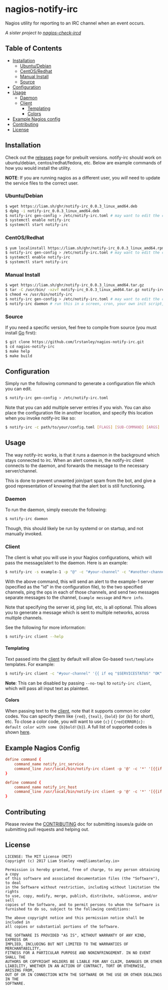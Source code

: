 # nagios-notify-irc

Nagios utility for reporting to an IRC channel when an event occurs.

_A sister project to [nagios-check-ircd](https://github.com/lrstanley/nagios-check-ircd)_

## Table of Contents
- [Installation](#installation)
  - [Ubuntu/Debian](#ubuntudebian)
  - [CentOS/Redhat](#centosredhat)
  - [Manual Install](#manual-install)
  - [Source](#source)
- [Configuration](#configuration)
- [Usage](#usage)
  - [Daemon](#daemon)
  - [Client](#client)
    - [Templating](#templating)
    - [Colors](#colors)
- [Example Nagios config](#example-nagios-config)
- [Contributing](#contributing)
- [License](#license)

## Installation

Check out the [releases](https://github.com/lrstanley/nagios-notify-irc/releases)
page for prebuilt versions. notify-irc should work on ubuntu/debian,
centos/redhat/fedora, etc. Below are example commands of how you would install
the utility.

**NOTE**: If you are running nagios as a different user, you _will_ need to
update the service files to the correct user.

### Ubuntu/Debian

```bash
$ wget https://liam.sh/ghr/notify-irc_0.0.3_linux_amd64.deb
$ dpkg -i notify-irc_0.0.3_linux_amd64.deb
$ notify-irc gen-config > /etc/notify-irc.toml # may want to edit the config as well
$ systemctl enable notify-irc
$ systemctl start notify-irc
```

### CentOS/Redhat

```bash
$ yum localinstall https://liam.sh/ghr/notify-irc_0.0.3_linux_amd64.rpm
$ notify-irc gen-config > /etc/notify-irc.toml # may want to edit the config as well
$ systemctl enable notify-irc
$ systemctl start notify-irc
```

### Manual Install

```bash
$ wget https://liam.sh/ghr/notify-irc_0.0.3_linux_amd64.tar.gz
$ tar -C /usr/bin/ -xzvf notify-irc_0.0.3_linux_amd64.tar.gz notify-irc
$ chmod +x /usr/bin/notify-irc
$ notify-irc gen-config > /etc/notify-irc.toml # may want to edit the config as well
$ notify-irc daemon # run this in a screen, cron, your own init script, etc.
```

### Source

If you need a specific version, feel free to compile from source (you must
install [Go](https://golang.org/doc/install) first):

```bash
$ git clone https://github.com/lrstanley/nagios-notify-irc.git
$ cd nagios-notify-irc
$ make help
$ make build
```

## Configuration

Simply run the following command to generate a configuration file which you
can edit.

```bash
$ notify-irc gen-config > /etc/notify-irc.toml
```

Note that you can add multiple server entries if you wish. You can also place
the configuration file in another location, and specify this location when
you invoke notify-irc like so:

```bash
$ notify-irc -c path/to/your/config.toml [FLAGS] [SUB-COMMAND] [ARGS]
```

## Usage

The way notify-irc works, is that it runs a daemon in the background which
stays connected to irc. When an alert comes in, the notify-irc client connects
to the daemon, and forwards the message to the necessary server/channel.

This is done to prevent unwanted join/part spam from the bot, and give a good
representation of knowing that the alert bot is still functioning.

### Daemon

To run the daemon, simply execute the following:

```bash
$ notify-irc daemon
```

Though, this should likely be run by systemd or on startup, and not manually
invoked.

### Client

The client is what you will use in your Nagios configurations, which will
pass the message/alert to the daemon. Here is an example:

```bash
$ notify-irc -s example-1 -p "@" -c "#your-channel" -c "#another-channel" "Example message" "More info"
```

With the above command, this will send an alert to the example-1 server
(specified as the "id" in the configuration file), to the two specified
channels, ping the ops in each of those channels, and send two messages
separate messages to the channel, `Example message` and `More info`.

Note that specifying the server id, ping list, etc, is all optional. This
allows you to generate a message which is sent to multiple networks, across
multiple channels.

See the following for more information:

```bash
$ notify-irc client --help
```

#### Templating

Text passed into the [client](#client) by default will allow Go-based
`text/template` templates. For example:

```bash
$ notify-irc client -c "#your-channel" '{{ if eq "$SERVICESTATUS" "OK" }}Healthy!{{ else }}Uhoh!{{ end }}: Other stuff here.'
```

**Note**: This can be disabled by passing `--no-tmpl` to `notify-irc client`,
which will pass all input text as plaintext.

#### Colors

When passing text to the [client](#client), note that it supports common
irc color codes. You can specify them like `{red}`, `{teal}`, `{bold}` (or
`{b}` for short), etc. To close a color code, you will want to use `{c}` (
`{red}ERROR{c}: default color with some {b}bold!{b}`). A full list of
supported codes is shown [here](https://github.com/lrstanley/girc/blob/ef73e5521b5bcbc1248229d8600e574f90a9508d/format.go#L18-L39).

## Example Nagios Config

```conf
define command {
	command_name notify_irc_service
	command_line /usr/local/bin/notify-irc client -p '@' -c '*' '[{{if eq "$SERVICESTATE$" "OK"}}{green}{{else}}{red}{{end}}{b}$SERVICESTATE${b}{c}] {yellow}{b}$SERVICEDESC${b}{c} :: {teal}$HOSTNAME${c} ({teal}$HOSTADDRESS${c}) :: ({b}$SERVICESTATETYPE${b}: for {cyan}$SERVICEDURATION${c})' '$SERVICEOUTPUT$'
}

define command {
	command_name notify_irc_host
	command_line /usr/local/bin/notify-irc client -p '@' -c '*' '[{{if eq "$HOSTSTATE$" "OK"}}{green}{{else}}{red}{{end}}{b}$HOSTSTATE${b}{c}] {teal}$HOSTNAME${c} ({teal}$HOSTADDRESS${c}) :: ({b}$HOSTSTATETYPE${b}: for {cyan}$HOSTDURATION${c}) :: [ {green}{b}OK:{b} $TOTALHOSTSERVICESOK${c} | {yellow}{b}WARN:{b} $TOTALHOSTSERVICESWARNING${c} | {b}UNKN:{b} $TOTALHOSTSERVICESUNKNOWN$ | {red}{b}CRIT:{b} $TOTALHOSTSERVICESCRITICAL${c} ]' '$HOSTOUTPUT$'
}
```

## Contributing

Please review the [CONTRIBUTING](https://github.com/lrstanley/nagios-notify-irc/blob/master/CONTRIBUTING.md)
doc for submitting issues/a guide on submitting pull requests and helping out.

## License

    LICENSE: The MIT License (MIT)
    Copyright (c) 2017 Liam Stanley <me@liamstanley.io>

    Permission is hereby granted, free of charge, to any person obtaining a copy
    of this software and associated documentation files (the "Software"), to deal
    in the Software without restriction, including without limitation the rights
    to use, copy, modify, merge, publish, distribute, sublicense, and/or sell
    copies of the Software, and to permit persons to whom the Software is
    furnished to do so, subject to the following conditions:

    The above copyright notice and this permission notice shall be included in
    all copies or substantial portions of the Software.

    THE SOFTWARE IS PROVIDED "AS IS", WITHOUT WARRANTY OF ANY KIND, EXPRESS OR
    IMPLIED, INCLUDING BUT NOT LIMITED TO THE WARRANTIES OF MERCHANTABILITY,
    FITNESS FOR A PARTICULAR PURPOSE AND NONINFRINGEMENT. IN NO EVENT SHALL THE
    AUTHORS OR COPYRIGHT HOLDERS BE LIABLE FOR ANY CLAIM, DAMAGES OR OTHER
    LIABILITY, WHETHER IN AN ACTION OF CONTRACT, TORT OR OTHERWISE, ARISING FROM,
    OUT OF OR IN CONNECTION WITH THE SOFTWARE OR THE USE OR OTHER DEALINGS IN THE
    SOFTWARE.
